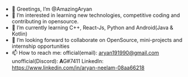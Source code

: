 - 👋 Greetings, I’m @AmazingAryan
- 👀 I’m interested in learning new technologies, competitive coding and contributing in opensource.
- 🌱 I’m currently learning C++, React-Js, Python and Android(Java & Kotlin)
- 💞️ I’m looking forward to collaborate on OpenSource, mini-projects and internship opportunities
- 📫 How to reach me: official(email): aryan191990@gmail.com
                      unofficial(Discord): 𝐀G#7411
                      LinkedIn: https://www.linkedin.com/in/aryan-neelam-08aa66218

<!---
AmazingAryan/AmazingAryan is a ✨ special ✨ repository because its `README.md` (this file) appears on your GitHub profile.
You can click the Preview link to take a look at your changes.
--->
